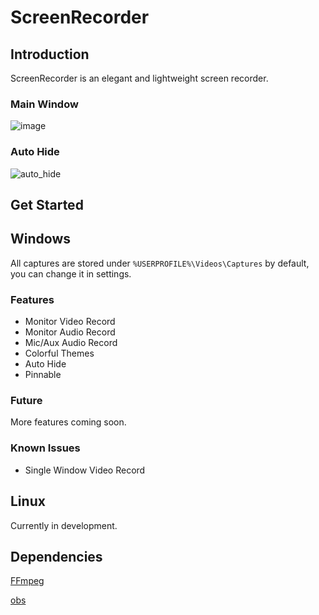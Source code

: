 # ScreenRecorder
## Introduction
ScreenRecorder is an elegant and lightweight screen recorder.
### Main Window
![image](https://user-images.githubusercontent.com/105584788/224842312-2efa8a75-39b1-4281-b380-d3f29a2a5541.png)

### Auto Hide
![auto_hide](https://user-images.githubusercontent.com/105584788/224845295-b7f89590-7c79-4bb1-a141-2cc0cc21d0a5.gif)

## Get Started
## Windows
All captures are stored under `%USERPROFILE%\Videos\Captures` by default, you can change it in settings.
### Features
- Monitor Video Record
- Monitor Audio Record
- Mic/Aux Audio Record
- Colorful Themes
- Auto Hide
- Pinnable
### Future
More features coming soon.
### Known Issues
- Single Window Video Record
## Linux
Currently in development.

## Dependencies
[FFmpeg](https://git.ffmpeg.org/ffmpeg.git)

[obs](https://github.com/obsproject/obs-studio)

